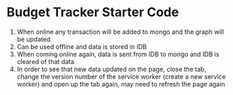 # Budget Tracker Starter Code

1. When online any transaction will be added to mongo and the graph will be updated
2. Can be used offline and data is stored in IDB
3. When coming online again, data is sent from IDB to mongo and IDB is cleared of that data
4. In order to see that new data updated on the page, close the tab, change the version number of the service worker (create a new service worker) and open up the tab again, may need to refresh the page again
